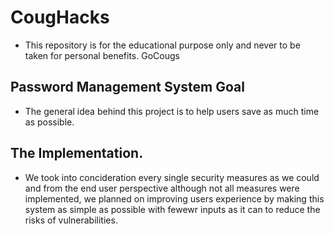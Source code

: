 # CougHacks
- This repository is for the educational purpose only and never to be taken for personal benefits. GoCougs

## Password Management System Goal
- The general idea behind this project is to help users save as much time as possible.

## The Implementation.
- We took into concideration every single security measures as we could and from the end user perspective although not all measures were implemented, 
we planned on improving users experience by making this system as simple as possible with fewewr inputs as it can to reduce the risks of vulnerabilities.
